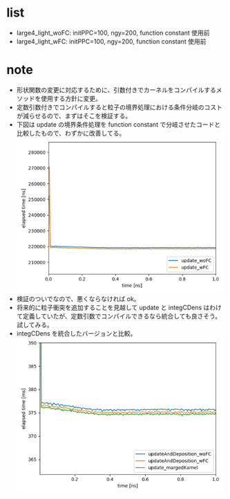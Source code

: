 # list
- large4_light_woFC: initPPC=100, ngy=200, function constant 使用前
- large4_light_wFC: initPPC=100, ngy=200, function constant 使用前
# note
- 形状関数の変更に対応するために、引数付きでカーネルをコンパイルするメソッドを使用する方針に変更。
- 定数引数付きでコンパイルすると粒子の境界処理における条件分岐のコストが減らせるので、まずはそこを検証する。
- 下図は update の境界条件処理を function constant で分岐させたコードと比較したもので、わずかに改善してる。
<br>![](update_wFC_vs_woFC.png)
- 検証のついでなので、悪くならなければ ok。
- 将来的に粒子衝突を追加することを見越して update と integCDens はわけて定義していたが、定数引数でコンパイルできるなら統合しても良さそう。試してみる。
- integCDens を統合したバージョンと比較。
<br>![](updateAndDeposition_org_vs_margedKarnel.png)
